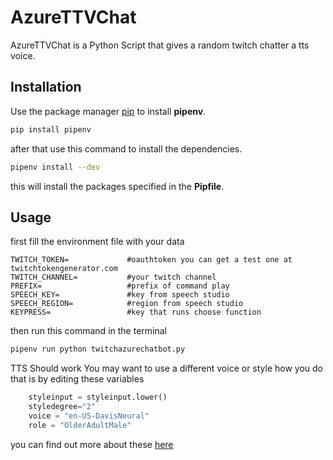 # AzureTTVChat

AzureTTVChat is a Python Script that gives a random twitch chatter a tts voice.

## Installation

Use the package manager [pip](https://pip.pypa.io/en/stable/) to install **pipenv**.

```bash
pip install pipenv
```
after that use this command to install the dependencies.
```bash
pipenv install --dev
```
this will install the packages specified in the **Pipfile**.
## Usage
first fill the environment file with your data
```env
TWITCH_TOKEN=             #oauthtoken you can get a test one at twitchtokengenerator.com
TWITCH_CHANNEL=           #your twitch channel
PREFIX=                   #prefix of command play
SPEECH_KEY=               #key from speech studio
SPEECH_REGION=            #region from speech studio
KEYPRESS=                 #key that runs choose function
```
then run this command in the terminal
```bash
pipenv run python twitchazurechatbot.py
```
TTS Should work You may want to use a different voice or style how you do that is by editing these variables
```python
    styleinput = styleinput.lower()
    styledegree="2"
    voice = "en-US-DavisNeural"
    role = "OlderAdultMale"
```
you can find out more about these [here](https://learn.microsoft.com/en-us/azure/ai-services/speech-service/speech-synthesis-markup-voice) 
